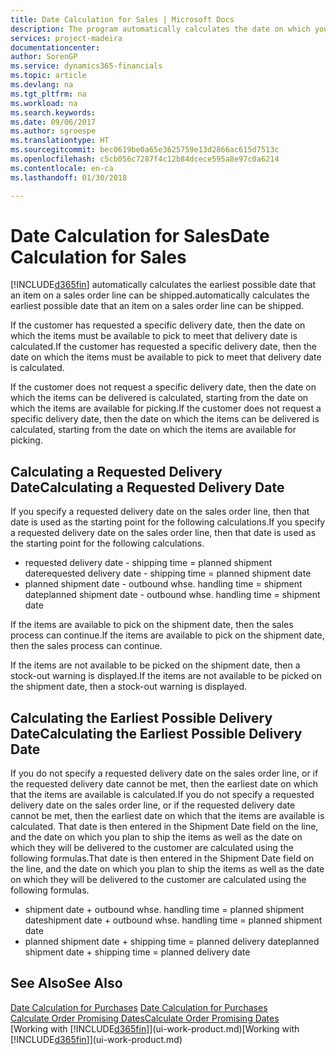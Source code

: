 ```yaml
---
title: Date Calculation for Sales | Microsoft Docs
description: The program automatically calculates the date on which you must order an item to have it in inventory on a certain date. This is the date on which you can expect items ordered on a particular date to be available for picking.
services: project-madeira
documentationcenter: 
author: SorenGP
ms.service: dynamics365-financials
ms.topic: article
ms.devlang: na
ms.tgt_pltfrm: na
ms.workload: na
ms.search.keywords: 
ms.date: 09/06/2017
ms.author: sgroespe
ms.translationtype: HT
ms.sourcegitcommit: bec0619be0a65e3625759e13d2866ac615d7513c
ms.openlocfilehash: c5cb056c7287f4c12b84dcece595a8e97c0a6214
ms.contentlocale: en-ca
ms.lasthandoff: 01/30/2018

---
```

# <a name="date-calculation-for-sales"></a><span data-ttu-id="bfbea-104">Date Calculation for Sales</span><span class="sxs-lookup"><span data-stu-id="bfbea-104">Date Calculation for Sales</span></span>
[!INCLUDE[d365fin](includes/d365fin_md.md)] <span data-ttu-id="bfbea-105"> automatically calculates the earliest possible date that an item on a sales order line can be shipped.</span><span class="sxs-lookup"><span data-stu-id="bfbea-105">automatically calculates the earliest possible date that an item on a sales order line can be shipped.</span></span>

<span data-ttu-id="bfbea-106">If the customer has requested a specific delivery date, then the date on which the items must be available to pick to meet that delivery date is calculated.</span><span class="sxs-lookup"><span data-stu-id="bfbea-106">If the customer has requested a specific delivery date, then the date on which the items must be available to pick to meet that delivery date is calculated.</span></span>

<span data-ttu-id="bfbea-107">If the customer does not request a specific delivery date, then the date on which the items can be delivered is calculated, starting from the date on which the items are available for picking.</span><span class="sxs-lookup"><span data-stu-id="bfbea-107">If the customer does not request a specific delivery date, then the date on which the items can be delivered is calculated, starting from the date on which the items are available for picking.</span></span>

## <a name="calculating-a-requested-delivery-date"></a><span data-ttu-id="bfbea-108">Calculating a Requested Delivery Date</span><span class="sxs-lookup"><span data-stu-id="bfbea-108">Calculating a Requested Delivery Date</span></span>
<span data-ttu-id="bfbea-109">If you specify a requested delivery date on the sales order line, then that date is used as the starting point for the following calculations.</span><span class="sxs-lookup"><span data-stu-id="bfbea-109">If you specify a requested delivery date on the sales order line, then that date is used as the starting point for the following calculations.</span></span>

- <span data-ttu-id="bfbea-110">requested delivery date - shipping time = planned shipment date</span><span class="sxs-lookup"><span data-stu-id="bfbea-110">requested delivery date - shipping time = planned shipment date</span></span>
- <span data-ttu-id="bfbea-111">planned shipment date - outbound whse. handling time = shipment date</span><span class="sxs-lookup"><span data-stu-id="bfbea-111">planned shipment date - outbound whse. handling time = shipment date</span></span>

<span data-ttu-id="bfbea-112">If the items are available to pick on the shipment date, then the sales process can continue.</span><span class="sxs-lookup"><span data-stu-id="bfbea-112">If the items are available to pick on the shipment date, then the sales process can continue.</span></span>

<span data-ttu-id="bfbea-113">If the items are not available to be picked on the shipment date, then a stock-out warning is displayed.</span><span class="sxs-lookup"><span data-stu-id="bfbea-113">If the items are not available to be picked on the shipment date, then a stock-out warning is displayed.</span></span>

## <a name="calculating-the-earliest-possible-delivery-date"></a><span data-ttu-id="bfbea-114">Calculating the Earliest Possible Delivery Date</span><span class="sxs-lookup"><span data-stu-id="bfbea-114">Calculating the Earliest Possible Delivery Date</span></span>
<span data-ttu-id="bfbea-115">If you do not specify a requested delivery date on the sales order line, or if the requested delivery date cannot be met, then the earliest date on which that the items are available is calculated.</span><span class="sxs-lookup"><span data-stu-id="bfbea-115">If you do not specify a requested delivery date on the sales order line, or if the requested delivery date cannot be met, then the earliest date on which that the items are available is calculated.</span></span> <span data-ttu-id="bfbea-116">That date is then entered in the Shipment Date field on the line, and the date on which you plan to ship the items as well as the date on which they will be delivered to the customer are calculated using the following formulas.</span><span class="sxs-lookup"><span data-stu-id="bfbea-116">That date is then entered in the Shipment Date field on the line, and the date on which you plan to ship the items as well as the date on which they will be delivered to the customer are calculated using the following formulas.</span></span>

- <span data-ttu-id="bfbea-117">shipment date + outbound whse. handling time = planned shipment date</span><span class="sxs-lookup"><span data-stu-id="bfbea-117">shipment date + outbound whse. handling time = planned shipment date</span></span>
- <span data-ttu-id="bfbea-118">planned shipment date + shipping time = planned delivery date</span><span class="sxs-lookup"><span data-stu-id="bfbea-118">planned shipment date + shipping time = planned delivery date</span></span>


## <a name="see-also"></a><span data-ttu-id="bfbea-119">See Also</span><span class="sxs-lookup"><span data-stu-id="bfbea-119">See Also</span></span>  
 <span data-ttu-id="bfbea-120">[Date Calculation for Purchases](purchasing-date-calculation-for-purchases.md) </span><span class="sxs-lookup"><span data-stu-id="bfbea-120">[Date Calculation for Purchases](purchasing-date-calculation-for-purchases.md) </span></span>  
 [<span data-ttu-id="bfbea-121">Calculate Order Promising Dates</span><span class="sxs-lookup"><span data-stu-id="bfbea-121">Calculate Order Promising Dates</span></span>](sales-how-to-calculate-order-promising-dates.md)  
 <span data-ttu-id="bfbea-122">[Working with [!INCLUDE[d365fin](includes/d365fin_md.md)]](ui-work-product.md)</span><span class="sxs-lookup"><span data-stu-id="bfbea-122">[Working with [!INCLUDE[d365fin](includes/d365fin_md.md)]](ui-work-product.md)</span></span>

